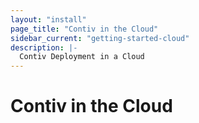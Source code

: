 ```yaml
---
layout: "install"
page_title: "Contiv in the Cloud"
sidebar_current: "getting-started-cloud"
description: |-
  Contiv Deployment in a Cloud
---
```


# Contiv in the Cloud
